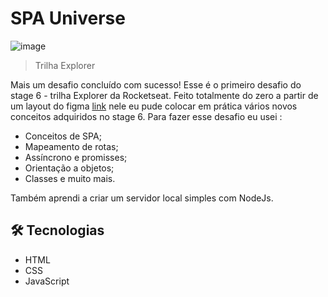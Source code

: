 # SPA Universe 

![image](https://github.com/marialuizalacerda/SPAUniverse/assets/90807108/4c943aca-af23-41f0-a126-ec2b03ea5d2d)


> Trilha Explorer


Mais um desafio concluído com sucesso! Esse é o primeiro desafio do stage 6 - trilha Explorer da Rocketseat. Feito totalmente do zero a partir de um layout do figma [link](https://www.figma.com/file/CU8r4geYwduK8fjN3uo48J/%5BDesafios-Explorer%5D-SPA-Universe-(Copy)?type=design&node-id=104%3A48&mode=dev) nele eu pude colocar em prática vários novos conceitos adquiridos no stage 6. Para fazer esse desafio eu usei : 

- Conceitos de SPA;
- Mapeamento de rotas;
- Assíncrono e promisses;
- Orientação a objetos;
- Classes e muito mais.

Também aprendi a criar um servidor local simples com NodeJs.


## 🛠️ Tecnologias

- HTML
- CSS
- JavaScript


